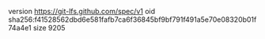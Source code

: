 version https://git-lfs.github.com/spec/v1
oid sha256:f41528562dbd6e581fafb7ca6f36845bf9bf791f491a5e70e08320b01f74a4e1
size 9205

